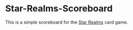 # Star-Realms-Scoreboard
This is a simple scoreboard for the [Star Realms](https://www.starrealms.com/) card game.
